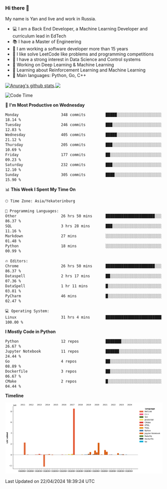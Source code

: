 ### Hi there 👋

My name is Yan and live and work in Russia.

- 💻 I am a Back End Developer, a Machine Learning Developer and curriculum lead in EdTech
- 📚 I have a Master of Engineering
- 🤔 I am working a software developer more than 15 years
- 🌱 I like solve LeetCode like problems and programming competitions
- 📝 I have a strong interest in Data Science and Control systems
- 🔭 Working on Deep Learning & Machine Learning
- 🌱 Learning about Reinforcement Learning and Machine Learning
- 🌟 Main languages: Python, Go, C++

<!--


**yanchick/yanchick** is a ✨ _special_ ✨ repository because its `README.md` (this file) appears on your GitHub profile.

Here are some ideas to get you started:

- I am a self taught Full Stack Developer and a Machine Learning Developer
- 🌱 I’m currently learning ...
- 👯 I’m looking to collaborate on ...
- 🤔 I’m looking for help with ...
- 💬 Ask me about ...
- 📫 How to reach me: ...
- 😄 Pronouns: ...
- ⚡ Fun fact: ...

-->


<a href="https://github.com/anuraghazra/github-readme-stats">
    <img align="center" src="https://github-readme-stats.vercel.app/api?username=yanchick&count_private=true" alt="Anurag's github stats" />
</a>
<a href="https://github.com/anuraghazra/github-readme-stats">
    <img align="center" src="https://github-readme-stats.vercel.app/api/top-langs/?username=yanchick&hide=javascript,html,CSS" />
</a>

<!--START_SECTION:waka-->
![Code Time](http://img.shields.io/badge/Code%20Time-1%2C803%20hrs%206%20mins-blue)

📅 **I'm Most Productive on Wednesday** 

```text
Monday                   348 commits         █████░░░░░░░░░░░░░░░░░░░░   18.14 % 
Tuesday                  246 commits         ███░░░░░░░░░░░░░░░░░░░░░░   12.83 % 
Wednesday                405 commits         █████░░░░░░░░░░░░░░░░░░░░   21.12 % 
Thursday                 205 commits         ███░░░░░░░░░░░░░░░░░░░░░░   10.69 % 
Friday                   177 commits         ██░░░░░░░░░░░░░░░░░░░░░░░   09.23 % 
Saturday                 232 commits         ███░░░░░░░░░░░░░░░░░░░░░░   12.10 % 
Sunday                   305 commits         ████░░░░░░░░░░░░░░░░░░░░░   15.90 % 
```


📊 **This Week I Spent My Time On** 

```text
🕑︎ Time Zone: Asia/Yekaterinburg

💬 Programming Languages: 
Other                    26 hrs 50 mins      ██████████████████████░░░   86.37 % 
SQL                      3 hrs 28 mins       ███░░░░░░░░░░░░░░░░░░░░░░   11.16 % 
Markdown                 27 mins             ░░░░░░░░░░░░░░░░░░░░░░░░░   01.48 % 
Python                   18 mins             ░░░░░░░░░░░░░░░░░░░░░░░░░   00.99 % 

🔥 Editors: 
Chrome                   26 hrs 50 mins      ██████████████████████░░░   86.37 % 
Dataspell                2 hrs 17 mins       ██░░░░░░░░░░░░░░░░░░░░░░░   07.36 % 
DataSpell                1 hr 11 mins        █░░░░░░░░░░░░░░░░░░░░░░░░   03.81 % 
PyCharm                  46 mins             █░░░░░░░░░░░░░░░░░░░░░░░░   02.47 % 

💻 Operating System: 
Linux                    31 hrs 4 mins       █████████████████████████   100.00 % 
```

**I Mostly Code in Python** 

```text
Python                   12 repos            ███████░░░░░░░░░░░░░░░░░░   26.67 % 
Jupyter Notebook         11 repos            ██████░░░░░░░░░░░░░░░░░░░   24.44 % 
Go                       4 repos             ██░░░░░░░░░░░░░░░░░░░░░░░   08.89 % 
Dockerfile               3 repos             ██░░░░░░░░░░░░░░░░░░░░░░░   06.67 % 
CMake                    2 repos             █░░░░░░░░░░░░░░░░░░░░░░░░   04.44 % 
```



**Timeline**

![Lines of Code chart](https://raw.githubusercontent.com/yanchick/yanchick/main/assets/bar_graph.png)


 Last Updated on 22/04/2024 18:39:24 UTC
<!--END_SECTION:waka-->

